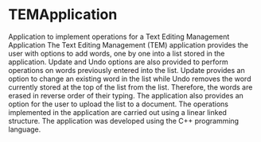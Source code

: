 # TEMApplication
Application to implement operations for a Text Editing Management Application
The Text Editing Management (TEM) application provides the user with options to add words, one by one into a list stored in the application. 
Update and Undo options are also provided to perform operations on words previously entered into the list. 
Update provides an option to change an existing word in the list while Undo removes the word currently stored at the top of the list from the list. 
Therefore, the words are erased in reverse order of their typing. The application also provides an option for the user to upload the list to a document. 
The operations implemented in the application are carried out using a linear linked structure. The application was developed using the C++ programming language.
